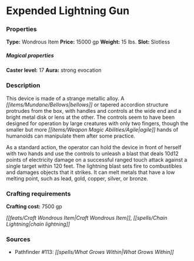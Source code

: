 ﻿---
Title: "Expended Lightning Gun"
Type: "Wondrous Item"
Price: "15000 gp"
Weight: "15 lbs."
Slot: "Slotless"
Caster level: "17"
Aura: "strong evocation"
Description: |
  "This device is made of a strange metallic alloy. A bellows or tapered accordion structure protrudes from the box, with handles and controls at the wide end and a bright metal disk or lens at the other. The controls seem to have been designed for operation by large creatures with only two fingers, though the smaller but more agile hands of humanoids can manipulate them after some practice.
  As a standard action, the operator can hold the device in front of herself with two hands and use the controls to unleash a blast that deals 10d12 points of electricity damage on a successful ranged touch attack against a single target within 120 feet. The lightning blast sets fire to combustibles and damages objects that it strikes. It can melt metals that have a low melting point, such as lead, gold, copper, silver, or bronze."
Crafting cost: "7500 gp"
Sources: "['Pathfinder #113: What Grows Within']"
---

# Expended Lightning Gun

### Properties

**Type:** Wondrous Item **Price:** 15000 gp **Weight:** 15 lbs. **Slot:** Slotless

##### Magical properties

**Caster level:** 17 **Aura:** strong evocation

### Description

This device is made of a strange metallic alloy. A _[[items/Mundane/Bellows|bellows]]_ or tapered accordion structure protrudes from the box, with handles and controls at the wide end and a bright metal disk or lens at the other. The controls seem to have been designed for operation by large creatures with only two fingers, though the smaller but more _[[items/Weapon Magic Abilities/Agile|agile]]_ hands of humanoids can manipulate them after some practice.

As a standard action, the operator can hold the device in front of herself with two hands and use the controls to unleash a blast that deals 10d12 points of electricity damage on a successful ranged touch attack against a single target within 120 feet. The lightning blast sets fire to combustibles and damages objects that it strikes. It can melt metals that have a low melting point, such as lead, gold, copper, silver, or bronze.

### Crafting requirements

**Crafting cost:** 7500 gp

_[[feats/Craft Wondrous Item|Craft Wondrous Item]]_, _[[spells/Chain Lightning|chain lightning]]_

### Sources

* Pathfinder #113: _[[spells/What Grows Within|What Grows Within]]_